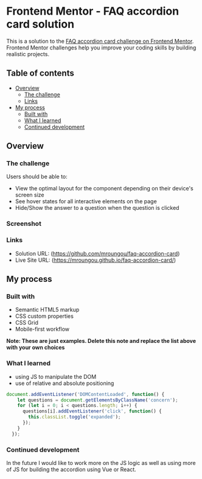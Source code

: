 # Frontend Mentor - FAQ accordion card solution

This is a solution to the [FAQ accordion card challenge on Frontend Mentor](https://www.frontendmentor.io/challenges/faq-accordion-card-XlyjD0Oam). Frontend Mentor challenges help you improve your coding skills by building realistic projects. 

## Table of contents

- [Overview](#overview)
  - [The challenge](#the-challenge)
  - [Links](#links)
- [My process](#my-process)
  - [Built with](#built-with)
  - [What I learned](#what-i-learned)
  - [Continued development](#continued-development)



## Overview

### The challenge

Users should be able to:

- View the optimal layout for the component depending on their device's screen size
- See hover states for all interactive elements on the page
- Hide/Show the answer to a question when the question is clicked

### Screenshot

### Links

- Solution URL: (https://github.com/mroungou/faq-accordion-card)
- Live Site URL: (https://mroungou.github.io/faq-accordion-card/)

## My process

### Built with

- Semantic HTML5 markup
- CSS custom properties
- CSS Grid
- Mobile-first workflow

**Note: These are just examples. Delete this note and replace the list above with your own choices**

### What I learned

- using JS to manipulate the DOM
- use of relative and absolute positioning



```js
document.addEventListener('DOMContentLoaded', function() {
    let questions = document.getElementsByClassName('concern');
    for (let i = 0; i < questions.length; i++) {
      questions[i].addEventListener('click', function() {
        this.classList.toggle('expanded');
      });
    }
  });
```
### Continued development

In the future I would like to work more on the JS logic as well as using more of JS for building the accordion using Vue or React.




